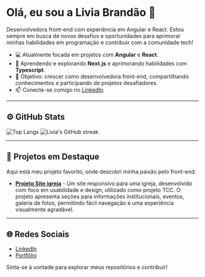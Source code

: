 # Olá, eu sou a Livia Brandão 👋

Desenvolvedora front-end com experiência em Angular e React. Estou sempre em busca de novos desafios e oportunidades para aprimorar minhas habilidades em programação e contribuir com a comunidade tech!

- 💻 Atualmente focada em projetos com **Angular** e **React**.
- 🌱 Aprendendo e explorando **Next.js** e aprimorando habilidades com **Typescript**.
- 🎯 Objetivo: crescer como desenvolvedora front-end, compartilhando conhecimentos e participando de projetos desafiadores.
- 📫 Conecte-se comigo no [LinkedIn](https://www.linkedin.com/in/livia-brandao).

---

## ⚙️ GitHub Stats

![Top Langs](https://github-readme-stats.vercel.app/api/top-langs/?username=livbrandao&layout=compact&theme=radical) ![Livia's GitHub streak](https://github-readme-streak-stats.herokuapp.com/?user=livbrandao&theme=radical)

---

## 🌱 Projetos em Destaque

Aqui está meu projeto favorito, onde descobri minha paixão pelo front-end:

- [**Projeto Site igreja**]([https://github.com/livbrandao/projeto-a](https://github.com/livbrandao/site-igreja)) - Um site responsivo para uma igreja, desenvolvido com foco em usabilidade e design, utilizado como projeto TCC. O projeto apresenta seções para informações institucionais, eventos, galeria de fotos, permitindo fácil navegação e uma experiência visualmente agradável.

---

## 🌐 Redes Sociais

- [LinkedIn](https://www.linkedin.com/in/liviatbrandao/)
- [Portfólio](https://github.com/livbrandao)

Sinta-se à vontade para explorar meus repositórios e contribuir!
